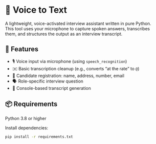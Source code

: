 # 🧠 Voice to Text

A lightweight, voice-activated interview assistant written in pure Python. This tool uses your microphone to capture spoken answers, transcribes them, and structures the output as an interview transcript.

## 🎯 Features

- 🎙️ Voice input via microphone (using `speech_recognition`)
- ✉️ Basic transcription cleanup (e.g., converts “at the rate” to `@`)
- 🧾 Candidate registration: name, address, number, email
- 🗣️ Role-specific interview question
- 📄 Console-based transcript generation

## 📦 Requirements

Python 3.8 or higher

Install dependencies:

```bash
pip install -r requirements.txt
